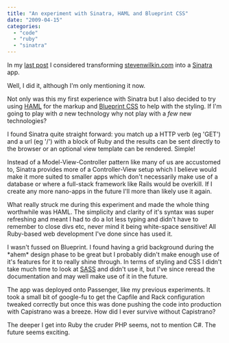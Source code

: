 ```yaml
---
title: "An experiment with Sinatra, HAML and Blueprint CSS"
date: "2009-04-15"
categories: 
  - "code"
  - "ruby"
  - "sinatra"
---
```


In my [last post](/2009/02/15/first-production-rails-app/) I considered transforming [stevenwilkin.com](stevenwilkin.com) into a [Sinatra](http://www.sinatrarb.com/) app.

Well, I did it, although I'm only mentioning it now.

Not only was this my first experience with Sinatra but I also decided to try using [HAML](http://haml.hamptoncatlin.com/) for the markup and [Blueprint CSS](http://www.blueprintcss.org/) to help with the styling. If I'm going to play with _a_ new technology why not play with a _few_ new technologies?

I found Sinatra quite straight forward: you match up a HTTP verb (eg 'GET') and a url (eg '/') with a block of Ruby and the results can be sent directly to the browser or an optional view template can be rendered. Simple!

Instead of a Model-View-Controller pattern like many of us are accustomed to, Sinatra provides more of a Controller-View setup which I believe would make it more suited to smaller apps which don't necessarily make use of a database or where a full-stack framework like Rails would be overkill. If I create any more nano-apps in the future I'll more than likely use it again.

What really struck me during this experiment and made the whole thing worthwhile was HAML. The simplicity and clarity of it's syntax was super refreshing and meant I had to do a lot less typing and didn't have to remember to close divs etc, never mind it being white-space sensitive! All Ruby-based web development I've done since has used it.

I wasn't fussed on Blueprint. I found having a grid background during the \*ahem\* design phase to be great but I probably didn't make enough use of it's features for it to really shine through. In terms of styling and CSS I didn't take much time to look at [SASS](http://haml.hamptoncatlin.com/docs/rdoc/classes/Sass.html) and didn't use it, but I've since reread the documentation and may well make use of it in the future.

The app was deployed onto Passenger, like my previous experiments. It took a small bit of google-fu to get the Capfile and Rack configuration tweaked correctly but once this was done pushing the code into production with Capistrano was a breeze. How did I ever survive without Capistrano?

The deeper I get into Ruby the cruder PHP seems, not to mention C#. The future seems exciting.
